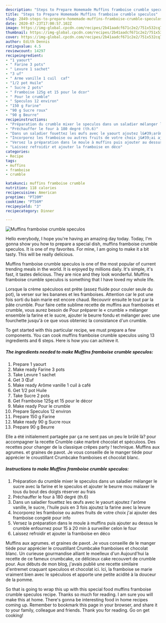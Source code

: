 ```yaml
---
description: "Steps to Prepare Homemade Muffins framboise crumble speculos"
title: "Steps to Prepare Homemade Muffins framboise crumble speculos"
slug: 2849-steps-to-prepare-homemade-muffins-framboise-crumble-speculos
date: 2020-07-23T17:00:57.102Z
image: https://img-global.cpcdn.com/recipes/2b41aadcf671c2e2/751x532cq70/muffins-framboise-crumble-speculos-photo-principale-de-la-recette.jpg
thumbnail: https://img-global.cpcdn.com/recipes/2b41aadcf671c2e2/751x532cq70/muffins-framboise-crumble-speculos-photo-principale-de-la-recette.jpg
cover: https://img-global.cpcdn.com/recipes/2b41aadcf671c2e2/751x532cq70/muffins-framboise-crumble-speculos-photo-principale-de-la-recette.jpg
author: Edith Dennis
ratingvalue: 4.5
reviewcount: 14297
recipeingredient:
- "1 yaourt"
- " Farine 3 pots"
- " Levure 1 sachet"
- "3 uf"
- " Arme vanille 1 cuil  caf"
- "1/2 pot Huile"
- " Sucre 2 pots"
- " Framboise 125g et 15 pour le dcor"
- " Pour le crumble"
- " Speculos 12 environ"
- "150 g Farine"
- "90 g Sucre roux"
- "90 g Beurre"
recipeinstructions:
- "Préparation du crumble mixer le speculos dans un saladier mélanger le sucre avec la farine et le speculos et ajouter le beurre mou malaxer le tous du bout des doigts réserver au frais"
- "Préchauffer le four à 180 degré (th.6)"
- "Dans un saladier fouettez les œufs avec le yaourt ajoutez l&#39;arôme vanille, le sucre, l&#39;huile puis en 3 fois ajoutez la farine avec la levure"
- "Incorporez les framboise ou autres fruits de votre choix j&#39;ai ajouter des framboise congelé pour info"
- "Versez la préparation dans le moule à muffins puis ajouter au dessus le crumble enfournez pour 15 à 20 min à surveiller celon le four"
- "Laissez refroidir et ajouter la framboise en déco"
categories:
- Recipe
tags:
- muffins
- framboise
- crumble

katakunci: muffins framboise crumble 
nutrition: 118 calories
recipecuisine: American
preptime: "PT20M"
cooktime: "PT56M"
recipeyield: "3"
recipecategory: Dinner

---
```



![Muffins framboise crumble speculos](https://img-global.cpcdn.com/recipes/2b41aadcf671c2e2/751x532cq70/muffins-framboise-crumble-speculos-photo-principale-de-la-recette.jpg)

Hello everybody, I hope you're having an amazing day today. Today, I'm gonna show you how to prepare a special dish, muffins framboise crumble speculos. It is one of my favorites. For mine, I am going to make it a bit tasty. This will be really delicious.

Muffins framboise crumble speculos is one of the most popular of current trending meals in the world. It is enjoyed by millions daily. It's simple, it's fast, it tastes delicious. They are nice and they look wonderful. Muffins framboise crumble speculos is something that I have loved my whole life.

Lorsque la crème spéculoos est prête (assez fluide pour couler seule du pot), la verser sur les bananes et les framboises. Attention car le pot une fois sorti du bain marie est encore chaud. Recouvrir ensuite le tout par la pâte crumble. Pour faire cette sublime recette de muffins aux framboises et crumble, vous aurez besoin de Pour préparer le « crumble » mélanger ensemble la farine et le sucre, ajouter le beurre fondu et mélanger avec une fourchette jusqu&#39;à ce que vous obteniez la consistance d&#39;un crumble.


To get started with this particular recipe, we must prepare a few components. You can cook muffins framboise crumble speculos using 13 ingredients and 6 steps. Here is how you can achieve it.

<!--inarticleads1-->

##### The ingredients needed to make Muffins framboise crumble speculos:

1. Prepare 1 yaourt
1. Make ready  Farine 3 pots
1. Take  Levure 1 sachet
1. Get 3 Œuf
1. Make ready  Arôme vanille 1 cuil à café
1. Get 1/2 pot Huile
1. Take  Sucre 2 pots
1. Get  Framboise 125g et 15 pour le décor
1. Make ready  Pour le crumble
1. Prepare  Speculos 12 environ
1. Prepare 150 g Farine
1. Make ready 90 g Sucre roux
1. Prepare 90 g Beurre


Elle a été initialement partagée par ça ne sent pas un peu le brûlé là? pour accompagner la recette Crumble cake marbré chocolat et spéculoos. Des recettes pour changer de la classique crêpes party ! technique. Muffins aux agrumes. et graines de pavot. Je vous conseille de le manger tiède pour apprécier le croustillant Crumbcake framboises et chocolat blanc. 

<!--inarticleads2-->

##### Instructions to make Muffins framboise crumble speculos:

1. Préparation du crumble mixer le speculos dans un saladier mélanger le sucre avec la farine et le speculos et ajouter le beurre mou malaxer le tous du bout des doigts réserver au frais
1. Préchauffer le four à 180 degré (th.6)
1. Dans un saladier fouettez les œufs avec le yaourt ajoutez l&#39;arôme vanille, le sucre, l&#39;huile puis en 3 fois ajoutez la farine avec la levure
1. Incorporez les framboise ou autres fruits de votre choix j&#39;ai ajouter des framboise congelé pour info
1. Versez la préparation dans le moule à muffins puis ajouter au dessus le crumble enfournez pour 15 à 20 min à surveiller celon le four
1. Laissez refroidir et ajouter la framboise en déco


Muffins aux agrumes. et graines de pavot. Je vous conseille de le manger tiède pour apprécier le croustillant Crumbcake framboises et chocolat blanc. Un curieuse gourmandise alliant le moelleux d&#39;un Aujourd&#39;hui la recette de ce fameux crumbcake, ce délicieux cake recouvert de crumble pour. Aux débuts de mon blog, j&#39;avais publié une recette similaire d&#39;entremet craquant speculoos et chocolat ici. Ici, la framboise se marie vraiment bien avec le spéculoos et apporte une petite acidité à la douceur de la pomme. 

So that is going to wrap this up with this special food muffins framboise crumble speculos recipe. Thanks so much for reading. I am sure you will make this at home. There's gonna be interesting food in home recipes coming up. Remember to bookmark this page in your browser, and share it to your family, colleague and friends. Thank you for reading. Go on get cooking!
